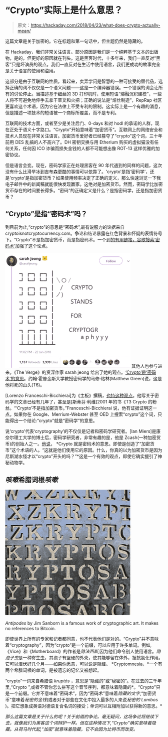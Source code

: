 # “Crypto”实际上是什么意思？

> 原文：<https://hackaday.com/2018/04/23/what-does-crypto-actually-mean/>

这篇文章是关于加密的。它在标题和第一句话中，但主题仍然是隐藏的。

在 Hackaday，我们非常关注语言。部分原因是我们是一个纯粹基于文本的出版物，是的，但更好的原因就在刊头。这是黑客时代，十多年来，我们一直反对“黑客”只是坏演员的观点。我们一直反对在生活中使用语言，我们更成功的故事完全是关于语言的使用和滥用。

这部分是由于互联网的性质。看起来，卖弄学问是智慧的一种可接受的替代品，选择正确的词不仅仅是一个语义问题——这是一个编译器错误。一个错误的词会让所有的讨论停止。当描述基于细丝的 3D 打印机时，使用短语“熔融沉积建模”，一些人将不可避免地伸手去拿干草叉和火把；正确的说法是“熔丝制造”，RepRap 社区更喜欢这个术语，因为它在法律上不受专利的限制。这实际上是一个有趣的消息，但是描述一项技术的短语被一个商标所覆盖，而不是专利。

互联网的技术方面，或者至少是关注后门、0-days 和对 hodl 的承诺的人群，现在正处于语义十字路口。“Crypto”开始意味着“加密货币”。互联网上的网络安全和技术人员现在非常关注语言。加密货币爱好者已经篡夺了“crypto”这个词，三十年前用 DES 乱搞的人不高兴了。DH 密钥交换与用 Etherium 购买的虚拟猫没有任何关系，任何因 ICO 诈骗而损失金钱的人都不可能想出像 ROT-13 这样优雅的加密协议。

但是语言会变。现在，密码学家正在处理黑客在 90 年代遇到的同样的问题，这次没有什么比滑旱冰到吉布森更酷的事情可以依靠了。‘crypto’是指‘密码学’，还是‘crypto’是指加密货币？如果使用频率决定了正确的定义，那么快速浏览一下我电子邮件中的新闻稿就能很快发现赢家。这绝对是加密货币。然而，密码学比加密货币存在的时间要长得多。“密码”的正确定义是什么？是指密码学，还是指加密货币？

## “Crypto”是指“密码术”吗？

到目前为止,“crypto”的意思是“密码术”,最有说服力的论据来自 cryptoisnotcryptocurrency.com。争论和结论暴露在红色背景和怀疑的表情符号下。“Crypto”不是指加密货币，而是指密码术。一个到[的有用链接，谷歌搜索‘密码术’](http://lmgtfy.com/?q=cryptography)加强了这个论点。

[![](img/6586e1cf656e4321f60608693c17bd78.png)](https://hackaday.com/wp-content/uploads/2018/04/sarahtweet.png) 其他人也参与进来。《The Verge》的资深作家 sarah jeong 给出了她的观点。[‘Crypto’是‘密码术’的意思](https://twitter.com/sarahjeong/status/955651919279722496)。约翰·霍普金斯大学教授密码学的马修·格林(Matthew Green)说，这是他将死的山头(T6)。

[Lorenzo Franceschi-Bicchierai]为《主板》撰稿，[也持这种观点](https://motherboard.vice.com/en_us/article/43nk9b/cryptocurrency-are-not-crypto-bitcoin)。他写关于密码学的文章已经有几年了，甚至是[斯蒂芬·利维]2001 年的书《T3 Crypto 的粉丝。“‘Crypto’不是指加密货币。”Franceschi-Bicchierai 说，他有证据证明这一点。如果你在 Google、Merrium-Webster 甚至 OED 上搜索“crypto”这个词，只能得出一个结论:“crypto”就是“密码学”的意思。

说‘crypto’代表‘cryptography’的不仅仅是记者和密码学研究者。[Ian Miers]是康奈尔理工大学的博士后，密码学研究者，非常有趣的是，他是 Zcash(一种加密货币)的创始人之一。[他说](https://twitter.com/secparam/status/935668604779024384)， *Crypto 就是密码术的意思。即使是创造了“加密货币”这个术语的人。“这就是他们使用它的原因。什么，你真的以为加密货币是因为尼斯湖水怪才以“crypto”开头的吗？”*这是一个有效的观点，即使它确实援引了神秘动物学。

## *咳嗽*希腊词根*咳嗽*

[![](img/ca74a5fca1e7ebdf585f6d9491d0537d.png)](https://hackaday.com/wp-content/uploads/2018/04/kryptos-thmbnail.jpg)

*Antipodes* by Jim Sanborn is a famous work of cryptographic art. It makes no references to Bitcoin.

即使世界上所有的专家和记者都同意，也不代表他们是对的。“Crypto”并不意味着“cryptography”，因为“crypto”是一个前缀，可以应用于许多单词。例如,《Vice》和《Motherboard》的作者是*隐法西斯*,因为他们命令别人使用语言。*隐孢子虫*是一种寄生虫，其孢子有坚硬的外壳，使其能够留在体外，抵抗氯化作用。它可以潜伏好几个月——如果你愿意，可以说是隐藏。 *Cryptomnesia，*一个有两个希腊词根的单词，是被遗忘的记忆又被想起。

“crypto”一词来自希腊语 *kruptós* ，意思是“隐藏的”或“秘密的”。在过去的三千年里,“Crypto ”,或者不管你怎么拼写这个音节序列，都意味着隐藏的*。“Crypto”只是一个前缀。它并不意味着“密码术”，因为“密码术”意味着*隐藏的文字*,“加密货币”意味着*秘密的金钱*(或者对于那些在文化中投入最多的人来说*秘密的 Lambos* )。把它想象成英语对德语复合名词的接受；单词可以互相附加以获得新的意思。*

 *那么这篇文章是关于什么的呢？关于前缀的争论。毫无疑问，这场争论将继续下去，就像我们为黑客这个词辩护一样。但在这种情况下,“Crypto”确实意味着隐藏。从荷马时代起,“加密”就意味着隐藏，它不会因为比特币而改变。*